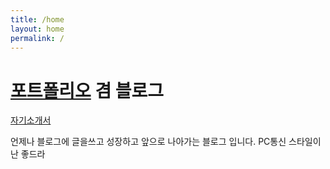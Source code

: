 ```yaml
---
title: /home
layout: home
permalink: /
---
```


# [포트폴리오]() 겸 블로그

[자기소개서](/resume/resume.html)

언제나 블로그에 글을쓰고 성장하고 앞으로 나아가는 블로그 입니다.
PC통신 스타일이 난 좋드라

